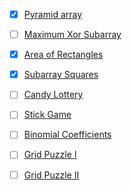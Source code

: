 - [x] [Pyramid array](https://cses.fi/problemset/task/1747)
- [ ] [Maximum Xor Subarray](https://cses.fi/problemset/task/1655)
- [x] [Area of Rectangles](https://cses.fi/problemset/task/1741)
- [x] [Subarray Squares](https://cses.fi/problemset/task/2086)
- [ ] [Candy Lottery](https://cses.fi/problemset/task/1727)
- [ ] [Stick Game](https://cses.fi/problemset/task/1729)
- [ ] [Binomial Coefficients](https://cses.fi/problemset/task/1079)
- [ ] [Grid Puzzle I](https://cses.fi/problemset/task/2432)
- [ ] [Grid Puzzle II](https://cses.fi/problemset/task/2131)


